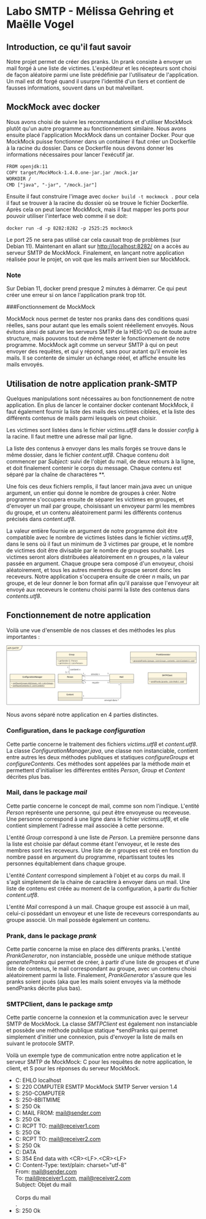 # Labo SMTP - Mélissa Gehring et Maëlle Vogel

## Introduction, ce qu'il faut savoir

Notre projet permet de créer des pranks. Un prank consiste à envoyer un mail forgé à une liste de victimes. L'expéditeur et les récepteurs sont
choisi de façon aléatoire parmi une liste prédéfinie par l'utilisateur de l'application. Un mail est dit forgé quand il usurpre l'identité
d'un tiers et contient de fausses informations, souvent dans un but malveillant.

## MockMock avec docker

Nous avons choisi de suivre les recommandations et d'utiliser MockMock plutôt qu'un autre programme au fonctionnement similaire.
Nous avons ensuite placé l'application MockMock dans un container Docker. Pour que MockMock puisse fonctionner dans un container il faut créer 
un Dockerfile à la racine du dossier. Dans ce Dockerfile nous devons donner les informations nécessaires pour lancer l'exécutif jar.

    FROM openjdk:11
    COPY target/MockMock-1.4.0.one-jar.jar /mock.jar
    WORKDIR /
    CMD ["java", "-jar", "/mock.jar"]


Ensuite il faut construire l'image avec ``docker build -t mockmock .`` pour cela il faut se trouver à la racine du dossier
où se trouve le fichier Dockerfile.
Après cela on peut lancer MockMock, mais il faut mapper les ports pour pouvoir utiliser l'interface web comme il se doit:

``docker run -d -p 8282:8282 -p 2525:25 mockmock``

Le port 25 ne sera pas utilisé car cela causait trop de problèmes (sur Debian 11).
Maintenant en allant sur [http://localhost:8282/](http://localhost:8282/) on a accès au serveur SMTP de MockMock.
Finalement, en lançant notre application réalisée pour le projet, on voit que les mails arrivent bien sur MockMock.

### Note

Sur Debian 11, docker prend presque 2 minutes à démarrer. Ce qui peut créer une erreur si on lance l'application prank trop tôt.

###Fonctionnement de MockMock

MockMock nous permet de tester nos pranks dans des conditions quasi réelles, sans pour autant que les emails soient rééellement
envoyés. Nous évitons ainsi de saturer les serveurs SMTP de la HEIG-VD ou de toute autre structure, mais pouvons tout de même 
tester le fonctionnement de notre programme. MockMock agit comme un serveur SMTP à qui on peut envoyer des requêtes, et qui
y répond, sans pour autant qu'il envoie les mails. Il se contente de simuler un échange rééel, et affiche ensuite les mails 
envoyés.


## Utilisation de notre application prank-SMTP

Quelques manipulations sont nécessaires au bon fonctionnement de notre application. En plus de lancer le container docker contenant MockMock,
il faut également fournir la liste des mails des victimes ciblées, et la liste des différents contenus de mails parmi lesquels on peut choisir.

Les victimes sont listées dans le fichier *victims.utf8* dans le dossier *config* à la racine. Il faut mettre une adresse mail par ligne.

La liste des contenus à envoyer dans les mails forgés se trouve dans le même dossier, dans le fichier *content.utf8*. Chaque contenu doit commencer par 
*Subject:* suivi de l'objet du mail, de deux retours à la ligne, et doit finalement contenir le corps du message.
Chaque contenu est séparé par la chaîne de charactères  **.

Une fois ces deux fichiers remplis, il faut lancer main.java avec un unique argument, un entier qui donne le nombre de groupes à créer. Notre programme s'occupera ensuite
de séparer les victimes en groupes, et d'envoyer un mail par groupe, choisissant un envoyeur parmi les membres du groupe, et un contenu aléatoirement parmi les différents contenus
précisés dans *content.utf8*. 

La valeur entière fournie en argument de notre programme doit être compatible avec le nombre de victimes listées dans le fichier *victims.utf8*, 
dans le sens où il faut un minimum de 3 victimes par groupe,
et le nombre de victimes doit être divisable par le nombre de groupes souhaité.
Les victimes seront alors distribuées aléatoirement en *n* groupes, *n* la valeur passée en argument.
Chaque groupe sera composé d'un envoyeur, choisi aléatoirement, et tous les autres membres du groupe seront donc les receveurs.
Notre application s'occupera ensuite de créer *n* mails, un par groupe, et de leur donner le bon format afin qu'il paraisse que l'envoyeur ait envoyé
aux receveurs le contenu choisi parmi la liste des contenus dans *contents.utf8*.

## Fonctionnement de notre application

Voilà une vue d'ensemble de nos classes et des méthodes les plus importantes :

![Diagramme de classe](figures/API_SMTP.png)

Nous avons séparé notre application en 4 parties distinctes. 

### Configuration, dans le package *configuration* 

Cette partie concerne le traitement des fichiers *victims.utf8*
et *content.utf8*. La classe *ConfigurationManager.java*, une classe non instanciable, contient entre autres les deux 
méthodes publiques et statiques *configureGroups* et *configureContents*. Ces méthodes sont appelées par la méthode *main* et permettent d'initialiser les différentes entités
*Person*, *Group* et *Content* décrites plus bas.

### Mail, dans le package *mail*

Cette partie concerne le concept de mail, comme son nom l'indique. L'entité *Person* représente une personne, qui peut être envoyeuse ou receveuse. Une 
personne correspond à une ligne dans le fichier *victims.utf8*, et elle contient simplement l'adresse mail associée à cette personne.

L'entité *Group* correspond à une liste de *Person*. La première personne dans la liste est choisie par défaut comme étant l'envoyeur, et le reste des membres
sont les receveurs. Une liste de *n* groupes est créé en fonction du nombre passé en argument du programme, répartissant toutes les personnes équitablement dans chaque groupe.

L'entité *Content* correspond simplement à l'objet et au corps du mail. Il s'agit simplement de la chaine de caractère à envoyer dans un mail. Une liste de contenu est créée
au moment de la configuration, à partir du fichier *content.utf8*.

L'entité *Mail* correspond à un mail. Chaque groupe est associé à un mail, celui-ci possédant un envoyeur et une liste de receveurs correspondants au groupe associé. 
Un mail possède également un contenu.

### Prank, dans le package *prank*

Cette partie concerne la mise en place des différents pranks.
L'entité *PrankGenerator*, non instanciable, possède une unique méthode statique *generatePranks* qui permet de créer, à partir
d'une liste de groupes et d'une liste de contenus, le mail correspondant au groupe, avec un contenu choisi aléatoirement parmi la liste. Finalement,
*PrankGenerator* s'assure que les pranks soient joués (aka que les mails soient envoyés via la méthode sendPranks décrite plus bas).

### SMTPClient, dans le package *smtp*

Cette partie concerne la connexion et la communication avec le serveur SMTP de MockMock.
La classe *SMTPClient* est également non instanciable et possède une méthode publique statique *sendPranks qui permet simplement d'initier une connexion, 
puis d'envoyer la liste de mails en suivant le protocole SMTP.

Voilà un exemple type de communication entre notre application et le serveur SMTP de MockMock:
C pour les requêtes de notre application, le client, et S pour les réponses du serveur MockMock.

* C: EHLO localhost
* S: 220 COMPUTER ESMTP MockMock SMTP Server version 1.4
* S: 250-COMPUTER
* S: 250-8BITMIME
* S: 250 Ok
* C: MAIL FROM: mail@sender.com
* S: 250 Ok
* C: RCPT TO: mail@receiver1.com
* S: 250 Ok
* C: RCPT TO: mail@receiver2.com
* S: 250 Ok
* C: DATA
* S: 354 End data with \<CR>\<LF>.\<CR>\<LF>
* C: Content-Type: text/plain: charset="utf-8"<br/>
    From: mail@sender.com<br/>
    To: mail@receiver1.com, mail@receiver2.com<br/>
Subject: Objet du mail<br/><br/>
    Corps du mail<br/>
    .
* S: 250 Ok